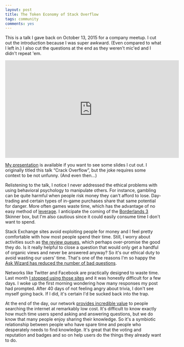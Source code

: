 ```yaml
---
layout: post
title: The Token Economy of Stack Overflow
tags: community
comments: yes
---
```


This is a talk I gave back on October 13, 2015 for a company meetup. I
cut out the introduction because I was super awkward. (Even compared
to what I left in.) I also cut the questions at the end as they
weren't mic'ed and I didn't repeat 'em. 

<iframe width="560" height="315"
src="https://www.youtube.com/embed/HcUML0XNeKI" frameborder="0"
allow="accelerometer; autoplay; encrypted-media; gyroscope;
picture-in-picture" allowfullscreen></iframe>

[My presentation](https://docs.google.com/presentation/d/1heT42e6NqhPae9m3JxryzOrtYAeR8wJapHBC7JxccUU/edit?usp=sharing)
is available if you want to see some slides I cut out. I originally
titled this talk “Crack Overflow”, but the joke requires some context
to be not unfunny. (And even then...)

Relistening to the talk, I notice I never addressed the ethical
problems with using behavioral psychology to manipulate others. For
instance, gambling can be quite harmful when people risk money they
can't afford to lose. Day-trading and certain types of in-game
purchases share that same potential for danger. More often games waste
time, which has the advantage of no easy method of
[leverage](https://www.investopedia.com/terms/l/leverage.asp). I
anticipate the coming of the
[Borderlands 3](https://borderlands.com/en-US/) Skinner box, but I'm
also cautious since it could easily consume time I don't want to
spend.

Stack Exchange sites avoid exploiting people for money and I feel
pretty comfortable with how most people spend their time. Still, I
worry about activities such as
[the review queues](https://meta.stackoverflow.com/q/251489/1438),
which perhaps over-promise the good they do. Is it really helpful to
close a question that would only get a handful of organic views and
never be answered anyway? So it's our ethical duty to avoid wasting
our users' time. That's one of the reasons I'm so happy the
[Ask Wizard has reduced the number of bad questions](https://meta.stackoverflow.com/q/381671/1438).

Networks like Twitter and Facebook are practically designed to waste
time. Last month
[I stopped using those sites](https://medium.com/@jlericson/im-giving-up-twitter-and-facebook-for-lent-fc8b07013828)
and it was honestly difficult for a few days. I woke up the first
morning wondering how many responses my post had prompted. After 40
days of not feeling angry about trivia, I don't see myself going
back. If I did, it's certain I'd be sucked back into the trap.

At the end of the day, our network
[provides incredible value](https://stackexchange.com/about) to people
searching the internet at remarkably low cost. It's difficult to know
exactly how much time users spend asking and answering questions, but
we do know that many people enjoy sharing their knowledge. So it's a
symbiotic relationship between people who have spare time and people
who desperately needs to find knowledge. It's great that the voting
and reputation and badges and so on help users do the things they
already want to do.

<!--  LocalWords:  mic'ed LocalWords Relistening
 -->
